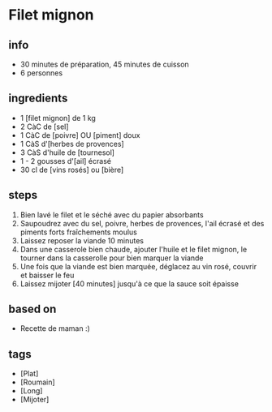 # Filet mignon

## info  
* 30 minutes de préparation, 45 minutes de cuisson
* 6 personnes

## ingredients
* 1 [filet mignon] de 1 kg
* 2 CàC de [sel]
* 1 CàC de [poivre] OU [piment] doux
* 1 CàS d'[herbes de provences]
* 3 CàS d'huile de [tournesol]
* 1 - 2 gousses d'[ail] écrasé
* 30 cl de [vins rosés] ou [bière]

## steps  
1. Bien lavé le filet et le séché avec du papier absorbants
2. Saupoudrez avec du sel, poivre, herbes de provences, l'ail écrasé et des piments forts fraîchements moulus
3. Laissez reposer la viande 10 minutes
4. Dans une casserole bien chaude, ajouter l'huile et le filet mignon, le tourner dans la casserolle pour bien marquer la viande
5. Une fois que la viande est bien marquée, déglacez au vin rosé, couvrir et baisser le feu
6. Laissez mijoter [40 minutes] jusqu'à ce que la sauce soit épaisse

## based on  
* Recette de maman :)

## tags
* [Plat]
* [Roumain]
* [Long]
* [Mijoter]